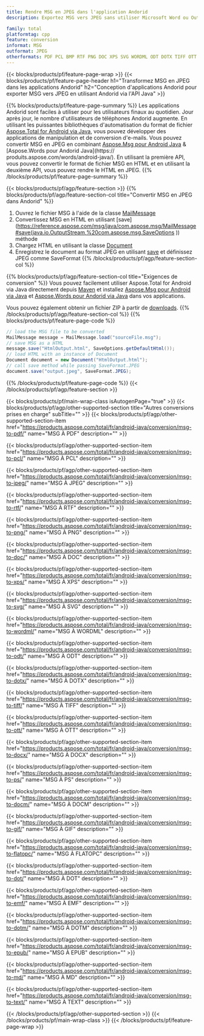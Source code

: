 ```yaml
---
title: Rendre MSG en JPEG dans l'application Andorid
description: Exportez MSG vers JPEG sans utiliser Microsoft Word ou Outlook dans vos applications Andorid

family: total
platformtag: cpp
feature: conversion
informat: MSG
outformat: JPEG
otherformats: PDF PCL BMP RTF PNG DOC XPS SVG WORDML ODT DOTX TIFF OTT DOCX PS DOCM GIF FLATOPC DOT EMF DOTM EPUB MD TEXT
---
```

{{< blocks/products/pf/feature-page-wrap >}}
{{< blocks/products/pf/feature-page-header h1="Transformez MSG en JPEG dans les applications Andorid" h2="Conception d'applications Andorid pour exporter MSG vers JPEG en utilisant Andorid via l'API Java" >}}

{{% blocks/products/pf/feature-page-summary %}}
Les applications Andorid sont faciles à utiliser pour les utilisateurs finaux au quotidien. Jour après jour, le nombre d'utilisateurs de téléphones Andorid augmente. En utilisant les puissantes bibliothèques d'automatisation du format de fichier [Aspose.Total for Android via Java](https://products.aspose.com/total/android-java/), vous pouvez développer des applications de manipulation et de conversion d'e-mails. Vous pouvez convertir MSG en JPEG en combinant [Aspose.Msg pour Android Java](https://products.aspose.com/msg/android-java/) & [Aspose.Words pour Andorid Java](https:// produits.aspose.com/words/android-java/). En utilisant la première API, vous pouvez convertir le format de fichier MSG en HTML et en utilisant la deuxième API, vous pouvez rendre le HTML en JPEG. 
{{% /blocks/products/pf/feature-page-summary  %}}

{{< blocks/products/pf/agp/feature-section >}}
{{% blocks/products/pf/agp/feature-section-col title="Convertir MSG en JPEG dans Andorid" %}}
1. Ouvrez le fichier MSG à l'aide de la classe [MailMessage](https://reference.aspose.com/msg/java/com.aspose.msg/mailmessage)
2. Convertissez MSG en HTML en utilisant [save](https://reference.aspose.com/msg/java/com.aspose.msg/MailMessage#save(java.io.OutputStream,%20com.aspose.msg.SaveOptions )) méthode
3. Chargez HTML en utilisant la classe [Document](https://reference.aspose.com/words/java/com.aspose.words/Document)
4. Enregistrez le document au format JPEG en utilisant [save](https://reference.aspose.com/words/java/com.aspose.words/Document#save(java.lang.String,com.aspose.words.SaveOptions)) et définissez JPEG comme SaveFormat
{{% /blocks/products/pf/agp/feature-section-col %}}

{{% blocks/products/pf/agp/feature-section-col title="Exigences de conversion" %}}
Vous pouvez facilement utiliser Aspose.Total for Android via Java directement depuis [Maven](https://repository.aspose.com/webapp/#/artifacts/browse/tree/General/repo/com/aspose/aspose-total) et installez [Aspose.Msg pour Android via Java](https://docs.aspose.com/msg/androidjava/installation/) et [Aspose.Words pour Andorid via Java](https://docs.aspose.com/words/java/install-aspose-words-for-android-via-java/#install-asposewords-for-android-via-java-from-maven-repository) dans vos applications.

Vous pouvez également obtenir un fichier ZIP à partir de [downloads](https://releases.aspose.com/total/androidjava).
{{% /blocks/products/pf/agp/feature-section-col %}}
{{% blocks/products/pf/feature-page-code %}}
```cs
// load the MSG file to be converted
MailMessage message = MailMessage.load("sourceFile.msg"); 
// save MSG as a HTML 
message.save("HtmlOutput.html", SaveOptions.getDefaultHtml());
// load HTML with an instance of Document
Document document = new Document("HtmlOutput.html");
// call save method while passing SaveFormat.JPEG
document.save("output.jpeg", SaveFormat.JPEG); 
```

{{% /blocks/products/pf/feature-page-code %}}
{{< /blocks/products/pf/agp/feature-section >}}

{{< blocks/products/pf/main-wrap-class isAutogenPage="true" >}}
{{< blocks/products/pf/agp/other-supported-section title="Autres conversions prises en charge" subTitle="" >}}
{{< blocks/products/pf/agp/other-supported-section-item href="https://products.aspose.com/total/fr/android-java/conversion/msg-to-pdf/" name="MSG À PDF" description="" >}}

{{< blocks/products/pf/agp/other-supported-section-item href="https://products.aspose.com/total/fr/android-java/conversion/msg-to-pcl/" name="MSG À PCL" description="" >}}

{{< blocks/products/pf/agp/other-supported-section-item href="https://products.aspose.com/total/fr/android-java/conversion/msg-to-jpeg/" name="MSG À JPEG" description="" >}}

{{< blocks/products/pf/agp/other-supported-section-item href="https://products.aspose.com/total/fr/android-java/conversion/msg-to-rtf/" name="MSG À RTF" description="" >}}

{{< blocks/products/pf/agp/other-supported-section-item href="https://products.aspose.com/total/fr/android-java/conversion/msg-to-png/" name="MSG À PNG" description="" >}}

{{< blocks/products/pf/agp/other-supported-section-item href="https://products.aspose.com/total/fr/android-java/conversion/msg-to-doc/" name="MSG À DOC" description="" >}}

{{< blocks/products/pf/agp/other-supported-section-item href="https://products.aspose.com/total/fr/android-java/conversion/msg-to-xps/" name="MSG À XPS" description="" >}}

{{< blocks/products/pf/agp/other-supported-section-item href="https://products.aspose.com/total/fr/android-java/conversion/msg-to-svg/" name="MSG À SVG" description="" >}}

{{< blocks/products/pf/agp/other-supported-section-item href="https://products.aspose.com/total/fr/android-java/conversion/msg-to-wordml/" name="MSG À WORDML" description="" >}}

{{< blocks/products/pf/agp/other-supported-section-item href="https://products.aspose.com/total/fr/android-java/conversion/msg-to-odt/" name="MSG À ODT" description="" >}}

{{< blocks/products/pf/agp/other-supported-section-item href="https://products.aspose.com/total/fr/android-java/conversion/msg-to-dotx/" name="MSG À DOTX" description="" >}}

{{< blocks/products/pf/agp/other-supported-section-item href="https://products.aspose.com/total/fr/android-java/conversion/msg-to-tiff/" name="MSG À TIFF" description="" >}}

{{< blocks/products/pf/agp/other-supported-section-item href="https://products.aspose.com/total/fr/android-java/conversion/msg-to-ott/" name="MSG À OTT" description="" >}}

{{< blocks/products/pf/agp/other-supported-section-item href="https://products.aspose.com/total/fr/android-java/conversion/msg-to-docx/" name="MSG À DOCX" description="" >}}

{{< blocks/products/pf/agp/other-supported-section-item href="https://products.aspose.com/total/fr/android-java/conversion/msg-to-ps/" name="MSG À PS" description="" >}}

{{< blocks/products/pf/agp/other-supported-section-item href="https://products.aspose.com/total/fr/android-java/conversion/msg-to-docm/" name="MSG À DOCM" description="" >}}

{{< blocks/products/pf/agp/other-supported-section-item href="https://products.aspose.com/total/fr/android-java/conversion/msg-to-gif/" name="MSG À GIF" description="" >}}

{{< blocks/products/pf/agp/other-supported-section-item href="https://products.aspose.com/total/fr/android-java/conversion/msg-to-flatopc/" name="MSG À FLATOPC" description="" >}}

{{< blocks/products/pf/agp/other-supported-section-item href="https://products.aspose.com/total/fr/android-java/conversion/msg-to-dot/" name="MSG À DOT" description="" >}}

{{< blocks/products/pf/agp/other-supported-section-item href="https://products.aspose.com/total/fr/android-java/conversion/msg-to-emf/" name="MSG À EMF" description="" >}}

{{< blocks/products/pf/agp/other-supported-section-item href="https://products.aspose.com/total/fr/android-java/conversion/msg-to-dotm/" name="MSG À DOTM" description="" >}}

{{< blocks/products/pf/agp/other-supported-section-item href="https://products.aspose.com/total/fr/android-java/conversion/msg-to-epub/" name="MSG À EPUB" description="" >}}

{{< blocks/products/pf/agp/other-supported-section-item href="https://products.aspose.com/total/fr/android-java/conversion/msg-to-md/" name="MSG À MD" description="" >}}

{{< blocks/products/pf/agp/other-supported-section-item href="https://products.aspose.com/total/fr/android-java/conversion/msg-to-text/" name="MSG À TEXT" description="" >}}


{{< /blocks/products/pf/agp/other-supported-section >}}
{{< /blocks/products/pf/main-wrap-class >}}
{{< /blocks/products/pf/feature-page-wrap >}}